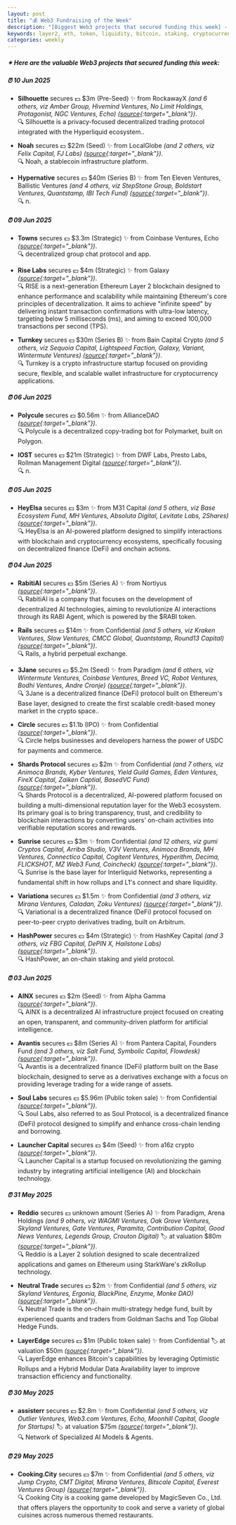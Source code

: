 ```yaml
---
layout: post
title: "💰 Web3 Fundraising of the Week"
description: "[Biggest Web3 projects that secured funding this week] - Featuring Protocol/project, lead investors, other investors, amount raised, valuation, investment refs, supported blockchains and detail about project."
keywords: layer2, eth, token, liquidity, bitcoin, staking, cryptocurrencies, cryptocurrency
categories: weekly
---  
```


##### ✴ **Here are the valuable Web3 projects that secured funding this week:**


##### ⏰️ **10 Jun 2025**  

 - **Silhouette** secures 💵 $3m (Pre-Seed) ✨️ from RockawayX *(and 6 others, viz Amber Group, Hivemind Ventures, No Limit Holdings, Protagonist, NGC Ventures, Echo)* *([source](https://mirror.xyz/0x5D2c2bD98F10616771D7B5124AD2090Ba72Aa43c/SHiHv-Zejk60tx_YynRf_w46NSbxmlnY8QhhmH1UNQk){:target="_blank"})*.  
🔍 Silhouette is a privacy-focused decentralized trading protocol integrated with the Hyperliquid ecosystem..

 - **Noah** secures 💵 $22m (Seed) ✨️ from LocalGlobe *(and 2 others, viz Felix Capital, FJ Labs)* *([source](https://x.com/Noah_HQ/status/1932400851651362866){:target="_blank"})*.  
🔍 Noah, a stablecoin infrastructure platform.

 - **Hypernative** secures 💵 $40m (Series B) ✨️ from Ten Eleven Ventures, Ballistic Ventures *(and 4 others, viz StepStone Group, Boldstart Ventures, Quantstamp, IBI Tech Fund)* *([source](https://x.com/HypernativeLabs/status/1932409721161404718){:target="_blank"})*.  
🔍 n.

##### ⏰️ **09 Jun 2025**  

 - **Towns** secures 💵 $3.3m (Strategic) ✨️ from Coinbase Ventures, Echo *([source](https://x.com/TownsProtocol/status/1932105456077685117){:target="_blank"})*.  
🔍 decentralized group chat protocol and app.

 - **Rise Labs** secures 💵 $4m (Strategic) ✨️ from Galaxy *([source](https://x.com/rise_chain/status/1932067365245903078){:target="_blank"})*.  
🔍 RISE is a next-generation Ethereum Layer 2 blockchain designed to enhance performance and scalability while maintaining Ethereum's core principles of decentralization. It aims to achieve "infinite speed" by delivering instant transaction confirmations with ultra-low latency, targeting below 5 milliseconds (ms), and aiming to exceed 100,000 transactions per second (TPS).

 - **Turnkey** secures 💵 $30m (Series B) ✨️ from Bain Capital Crypto *(and 5 others, viz Sequoia Capital, Lightspeed Faction, Galaxy, Variant, Wintermute Ventures)* *([source](https://x.com/turnkeyhq/status/1932030967188996348){:target="_blank"})*.  
🔍 Turnkey is a crypto infrastructure startup focused on providing secure, flexible, and scalable wallet infrastructure for cryptocurrency applications.

##### ⏰️ **06 Jun 2025**  

 - **Polycule** secures 💵 $0.56m ✨️ from AllianceDAO *([source](https://x.com/top_jeet_/status/1931058325573271871){:target="_blank"})*.  
🔍 Polycule is a decentralized copy-trading bot for Polymarket, built on Polygon.

 - **IOST** secures 💵 $21m (Strategic) ✨️ from DWF Labs, Presto Labs, Rollman Management Digital *([source](https://x.com/CoinDesk/status/1930969552214491202){:target="_blank"})*.  
🔍 n.

##### ⏰️ **05 Jun 2025**  

 - **HeyElsa** secures 💵 $3m ✨️ from M31 Capital *(and 5 others, viz Base Ecosystem Fund, MH Ventures, Absoluta Digital, Levitate Labs, 2Shares)* *([source](https://x.com/HeyElsaAI/status/1930599029571756276){:target="_blank"})*.  
🔍 HeyElsa is an AI-powered platform designed to simplify interactions with blockchain and cryptocurrency ecosystems, specifically focusing on decentralized finance (DeFi) and onchain actions.

##### ⏰️ **04 Jun 2025**  

 - **RabitiAI** secures 💵 $5m (Series A) ✨️ from Nortiyus *([source](https://x.com/RabitiAI/status/1930161195493011619){:target="_blank"})*.  
🔍 RabitiAI is a company that focuses on the development of decentralized AI technologies, aiming to revolutionize AI interactions through its RABI Agent, which is powered by the $RABI token.

 - **Rails** secures 💵 $14m ✨️ from Confidential *(and 5 others, viz Kraken Ventures, Slow Ventures, CMCC Global, Quantstamp, Round13 Capital)* *([source](https://x.com/rails_xyz/status/1930285091839758369){:target="_blank"})*.  
🔍 Rails, a hybrid perpetual exchange.

 - **3Jane** secures 💵 $5.2m (Seed) ✨️ from Paradigm *(and 6 others, viz Wintermute Ventures, Coinbase Ventures, Breed VC, Robot Ventures, Bodhi Ventures, Andre Cronje)* *([source](https://x.com/3janexyz/status/1930264347441615188){:target="_blank"})*.  
🔍 3Jane is a decentralized finance (DeFi) protocol built on Ethereum's Base layer, designed to create the first scalable credit-based money market in the crypto space..

 - **Circle** secures 💵 $1.1b (IPO) ✨️ from Confidential *([source](https://www.theblock.co/post/357071/circle-ipo-hits-1-1-billion-as-the-firm-sells-shares-above-marketed-range-report){:target="_blank"})*.  
🔍 Circle helps businesses and developers harness the power of USDC for payments and commerce.

 - **Shards Protocol** secures 💵 $2m ✨️ from Confidential *(and 7 others, viz Animoca Brands, Kyber Ventures, Yield Guild Games, Eden Ventures, FireX Capital, Zaiken Captial, BasedVC Fund)* *([source](https://x.com/ShardsOfficial/status/1930263270772093010){:target="_blank"})*.  
🔍 Shards Protocol is a decentralized, AI-powered platform focused on building a multi-dimensional reputation layer for the Web3 ecosystem. Its primary goal is to bring transparency, trust, and credibility to blockchain interactions by converting users' on-chain activities into verifiable reputation scores and rewards.

 - **Sunrise** secures 💵 $3m ✨️ from Confidential *(and 12 others, viz gumi Cryptos Capital, Arriba Studio, V3V Ventures, Animoca Brands, MH Ventures, Connectico Capital, Cogitent Ventures, Hyperithm, Decima, FLICKSHOT, MZ Web3 Fund, Coincheck)* *([source](https://x.com/SunriseLayer/status/1930038483009319236){:target="_blank"})*.  
🔍 Sunrise is the base layer for Interliquid Networks, representing a fundamental shift in how rollups and L1's connect and share liquidity.

 - **Variationa** secures 💵 $1.5m ✨️ from Confidential *(and 3 others, viz Mirana Ventures, Caladan, Zoku Ventures)* *([source](https://x.com/variational_io/status/1930300230316240968){:target="_blank"})*.  
🔍 Variational is a decentralized finance (DeFi) protocol focused on peer-to-peer crypto derivatives trading, built on Arbitrum.

 - **HashPower** secures 💵 $4m (Strategic) ✨️ from HashKey Capital *(and 3 others, viz FBG Capital, DePIN X, Hailstone Labs)* *([source](https://chainwire.org/2025/06/04/hashpower-secures-4m-investment-to-advance-decentralized-mining-and-ai-infrastructure/){:target="_blank"})*.  
🔍 HashPower, an on-chain staking and yield protocol.

##### ⏰️ **03 Jun 2025**  

 - **AINX** secures 💵 $2m (Seed) ✨️ from Alpha Gamma *([source](https://x.com/ainx_io/status/1930112275479966030){:target="_blank"})*.  
🔍 AINX is a decentralized AI infrastructure project focused on creating an open, transparent, and community-driven platform for artificial intelligence.

 - **Avantis** secures 💵 $8m (Series A) ✨️ from Pantera Capital, Founders Fund *(and 3 others, viz Salt Fund, Symbolic Capital, Flowdesk)* *([source](https://x.com/avantisfi/status/1929932559611294023){:target="_blank"})*.  
🔍 Avantis is a decentralized finance (DeFi) platform built on the Base blockchain, designed to serve as a derivatives exchange with a focus on providing leverage trading for a wide range of assets.

 - **Soul Labs** secures 💵 $5.96m (Public token sale) ✨️ from Confidential *([source](https://x.com/0xSoulProtocol/status/1929868572303540471){:target="_blank"})*.  
🔍 Soul Labs, also referred to as Soul Protocol, is a decentralized finance (DeFi) protocol designed to simplify and enhance cross-chain lending and borrowing.

 - **Launcher Capital** secures 💵 $4m (Seed) ✨️ from a16z crypto *([source](https://x.com/launchercapital/status/1929938194159808737){:target="_blank"})*.  
🔍 Launcher Capital is a startup focused on revolutionizing the gaming industry by integrating artificial intelligence (AI) and blockchain technology.

##### ⏰️ **31 May 2025**  

 - **Reddio** secures 💵 unknown amount (Series A) ✨️ from Paradigm, Arena Holdings *(and 9 others, viz WAGMI Ventures, Oak Grove Ventures, Skyland Ventures, Gate Ventures, Paramita, Contribution Capital, Good News Ventures, Legends Group,  Crouton Digital)* 🏷️ at valuation $80m *([source](https://x.com/reddio_com/status/1928783679553417616){:target="_blank"})*.  
🔍 Reddio is a Layer 2 solution designed to scale decentralized applications and games on Ethereum using StarkWare's zkRollup technology.

 - **Neutral Trade** secures 💵 $2m ✨️ from Confidential *(and 5 others, viz Skyland Ventures, Ergonia, BlackPine, Enzyme, Monke DAO)* *([source](https://x.com/tradeneutral/status/1928907436959870992){:target="_blank"})*.  
🔍 Neutral Trade is the on-chain multi-strategy hedge fund, built by experienced quants and traders from Goldman Sachs and Top Global Hedge Funds.

 - **LayerEdge** secures 💵 $1m (Public token sale) ✨️ from Confidential 🏷️ at valuation $50m *([source](https://x.com/layeredgefndn/status/1928953980396405048){:target="_blank"})*.  
🔍 LayerEdge enhances Bitcoin's capabilities by leveraging Optimistic Rollups and a Hybrid Modular Data Availability layer to improve transaction efficiency and functionality.

##### ⏰️ **30 May 2025**  

 - **assisterr** secures 💵 $2.8m ✨️ from Confidential *(and 5 others, viz Outlier Ventures, Web3.com Ventures, Echo, Moonhill Capital, Google for Startups)* 🏷️ at valuation $75m *([source](https://cointelegraph.com/press-releases/solana-based-ai-platform-assisterr-secures-2-8m-to-decentralize-ai-development){:target="_blank"})*.  
🔍 Network of Specialized AI Models & Agents.

##### ⏰️ **29 May 2025**  

 - **Cooking.City** secures 💵 $7m ✨️ from Confidential *(and 5 others, viz Jump Crypto, CMT Digital, Mirana Ventures, Bitscale Capital, Everest Ventures Group)* *([source](https://www.chaincatcher.com/en/article/2183754){:target="_blank"})*.  
🔍 Cooking City is a cooking game developed by MagicSeven Co., Ltd. that offers players the opportunity to cook and serve a variety of global cuisines across numerous themed restaurants.
